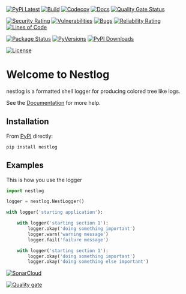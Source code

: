 [![PyPi Latest](https://img.shields.io/pypi/v/nestlog.svg)](https://pypi.org/project/nestlog/)
[![Build](https://gitlab.com/sol-courtney/python-packages/nestlog/badges/main/pipeline.svg)](https://gitlab.com/sol-courtney/python-packages/nestlog)
[![Codecov](https://codecov.io/gl/sol-courtney:python-packages/nestlog/branch/develop/graph/badge.svg)](https://codecov.io/gl/sol-courtney:python-packages/nestlog)
[![Docs](https://readthedocs.org/projects/nestlog/badge/?version=latest)](https://nestlog.readthedocs.io)
[![Quality Gate Status](https://sonarcloud.io/api/project_badges/measure?project=sol-courtney_nestlog&metric=alert_status)](https://sonarcloud.io/summary/new_code?id=sol-courtney_nestlog)

[![Security Rating](https://sonarcloud.io/api/project_badges/measure?project=sol-courtney_nestlog&metric=security_rating)](https://sonarcloud.io/summary/new_code?id=sol-courtney_nestlog)
[![Vulnerabilities](https://sonarcloud.io/api/project_badges/measure?project=sol-courtney_nestlog&metric=vulnerabilities)](https://sonarcloud.io/summary/new_code?id=sol-courtney_nestlog)
[![Bugs](https://sonarcloud.io/api/project_badges/measure?project=sol-courtney_nestlog&metric=bugs)](https://sonarcloud.io/summary/new_code?id=sol-courtney_nestlog)
[![Reliability Rating](https://sonarcloud.io/api/project_badges/measure?project=sol-courtney_nestlog&metric=reliability_rating)](https://sonarcloud.io/summary/new_code?id=sol-courtney_nestlog)
[![Lines of Code](https://sonarcloud.io/api/project_badges/measure?project=sol-courtney_nestlog&metric=ncloc)](https://sonarcloud.io/summary/new_code?id=sol-courtney_nestlog)

[![Package Status](https://img.shields.io/pypi/status/nestlog.svg)](https://pypi.org/project/nestlog/)
[![PyVersions](https://img.shields.io/pypi/pyversions/nestlog.svg)](https://pypi.org/project/nestlog/)
[![PyPI Downloads](https://img.shields.io/pypi/dm/nestlog.svg?label=PyPI%20downloads)](https://pypi.org/project/nestlog/)

[![License](https://img.shields.io/pypi/l/nestlog.svg)](https://gitlab.com/sol-courtney/python-packages/nestlog/-/blob/main/LICENSE)

# Welcome to Nestlog
nestlog is a formatted shell logger for producing colored tree like logs.

See the [Documentation](https://nestlog.readthedocs.io) for more help.

## Installation

From [PyPI](https://pypi.org/project/nestlog/) directly:

```
pip install nestlog
```

## Examples
This is how you use the logger

```py
import nestlog

logger = nestlog.NestLogger()

with logger('starting application'):

    with logger('starting section 1'):
        logger.okay('doing something important')
        logger.warn('warning message')
        logger.fail('failure message')

    with logger('starting section 1'):
        logger.okay('doing something important')
        logger.okay('doing something else important')
```

[![SonarCloud](https://sonarcloud.io/images/project_badges/sonarcloud-orange.svg)](https://sonarcloud.io/summary/new_code?id=sol-courtney_nestlog)

[![Quality gate](https://sonarcloud.io/api/project_badges/quality_gate?project=sol-courtney_nestlog)](https://sonarcloud.io/summary/new_code?id=sol-courtney_nestlog)
